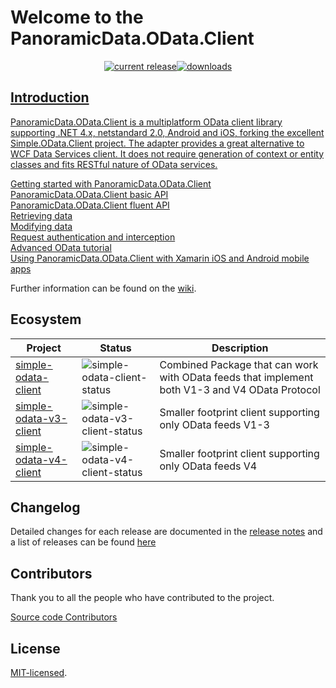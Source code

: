 # Welcome to the PanoramicData.OData.Client

<p align="center">
<a href="https://www.nuget.org/packages/PanoramicData.OData.Client/"><img src="https://img.shields.io/nuget/v/PanoramicData.OData.Client.svg" alt="current release"><img src="https://img.shields.io/nuget/dt/PanoramicData.OData.Client.svg" alt="downloads" />

## Introduction

PanoramicData.OData.Client is a multiplatform OData client library supporting .NET 4.x, netstandard 2.0, Android and iOS, forking the excellent Simple.OData.Client project. The adapter provides a great alternative to WCF Data Services client. It does not require generation of context or entity classes and fits RESTful nature of OData services.

[Getting started with PanoramicData.OData.Client](https://github.com/object/PanoramicData.OData.Client/wiki/Getting-started-with-PanoramicData.OData.Client)  
[PanoramicData.OData.Client basic API](https://github.com/object/PanoramicData.OData.Client/wiki/PanoramicData.OData.Client-basic-API)  
[PanoramicData.OData.Client fluent API](https://github.com/object/PanoramicData.OData.Client/wiki/PanoramicData.OData.Client-fluent-API)  
[Retrieving data](https://github.com/object/PanoramicData.OData.Client/wiki/Retrieving-data)  
[Modifying data](https://github.com/object/PanoramicData.OData.Client/wiki/Modifying-data)  
[Request authentication and interception](https://github.com/object/PanoramicData.OData.Client/wiki/Request-authentication-and-interception)   
[Advanced OData tutorial](https://github.com/object/PanoramicData.OData.Client/wiki/Advanced-OData-tutorial)   
[Using PanoramicData.OData.Client with Xamarin iOS and Android mobile apps](https://github.com/object/PanoramicData.OData.Client/wiki/Using-PanoramicData.OData.Client-with-Xamarin-iOS-and-Android-mobile-apps)   


Further information can be found on the [wiki](https://github.com/object/PanoramicData.OData.Client/wiki).

## Ecosystem

| Project | Status | Description |
|---------|--------|-------------|
| [simple-odata-client]		| ![simple-odata-client-status] | Combined Package that can work with OData feeds that implement both V1-3 and V4 OData Protocol
| [simple-odata-v3-client]		| ![simple-odata-v3-client-status] | Smaller footprint client supporting only OData feeds V1-3
| [simple-odata-v4-client]	   | ![simple-odata-v4-client-status] | Smaller footprint client supporting only OData feeds V4

[simple-odata-client]: https://www.nuget.org/packages/PanoramicData.OData.Client/
[simple-odata-v3-client]: https://www.nuget.org/packages/PanoramicData.OData.v3.Client/
[simple-odata-v4-client]: https://www.nuget.org/packages/PanoramicData.OData.v4.Client/

[simple-odata-client-status]: https://img.shields.io/nuget/v/PanoramicData.OData.Client.svg
[simple-odata-v3-client-status]: https://img.shields.io/nuget/v/PanoramicData.OData.v3.Client.svg
[simple-odata-v4-client-status]: https://img.shields.io/nuget/v/PanoramicData.OData.v4.Client.svg


## Changelog

Detailed changes for each release are documented in the [release notes](https://github.com/object/PanoramicData.OData.Client/blob/master/RELEASE_NOTES.md)
 and a list of releases can be found [here](https://github.com/object/simple.odata.client/releases)

## Contributors

Thank you to all the people who have contributed to the project.

<a href="https://github.com/object/PanoramicData.OData.Client/graphs/contributors">Source code Contributors</a>



## License
<a href="http://opensource.org/licenses/MIT">MIT-licensed</a>.
